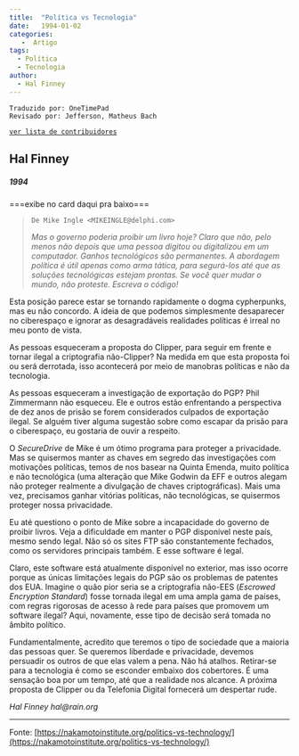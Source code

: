 ```yaml
---
title:  "Política vs Tecnologia"
date:   1994-01-02
categories:
   -  Artigo
tags:
  - Política
  - Tecnologia
author:
  - Hal Finney
---
```

```
Traduzido por: OneTimePad 
Revisado por: Jefferson, Matheus Bach
```
[```ver lista de contribuidores```](/about/#contribuidores)


## Hal Finney  
##### 1994

===exibe no card daqui pra baixo===

> ```De Mike Ingle <MIKEINGLE@delphi.com>```
>
> _Mas o governo poderia proibir um livro hoje? Claro que não, pelo menos não depois que uma pessoa digitou ou digitalizou em um computador. Ganhos tecnológicos são permanentes. A abordagem política é útil apenas como arma tática, para segurá-los até que as soluções tecnológicas estejam prontas. Se você quer mudar o mundo, não proteste. Escreva o código!_

Esta posição parece estar se tornando rapidamente o dogma cypherpunks, mas eu não concordo. A ideia de que podemos simplesmente desaparecer no ciberespaço e ignorar as desagradáveis ​​realidades políticas é irreal no meu ponto de vista.

As pessoas esqueceram a proposta do Clipper, para seguir em frente e tornar ilegal a criptografia não-Clipper? Na medida em que esta proposta foi ou será derrotada, isso acontecerá por meio de manobras políticas e não da tecnologia.

As pessoas esqueceram a investigação de exportação do PGP? Phil Zimmermann não esqueceu. Ele e outros estão enfrentando a perspectiva de dez anos de prisão se forem considerados culpados de exportação ilegal. Se alguém tiver alguma sugestão sobre como escapar da prisão para o ciberespaço, eu gostaria de ouvir a respeito.

O _SecureDrive_ de Mike é um ótimo programa para proteger a privacidade. Mas se quisermos manter as chaves em segredo das investigações com motivações políticas, temos de nos basear na Quinta Emenda, muito política e não tecnológica (uma alteração que Mike Godwin da EFF e outros alegam não proteger realmente a divulgação de chaves criptográficas). Mais uma vez, precisamos ganhar vitórias políticas, não tecnológicas, se quisermos proteger nossa privacidade.

Eu até questiono o ponto de Mike sobre a incapacidade do governo de proibir livros. Veja a dificuldade em manter o PGP disponível neste país, mesmo sendo legal. Não só os sites FTP são constantemente fechados, como os servidores principais também. E esse software é legal.

Claro, este software está atualmente disponível no exterior, mas isso ocorre porque as únicas limitações legais do PGP são os problemas de patentes dos EUA. Imagine o quão pior seria se a criptografia não-EES (_Escrowed Encryption Standard_) fosse tornada ilegal em uma ampla gama de países, com regras rigorosas de acesso à rede para países que promovem um software ilegal? Aqui, novamente, esse tipo de decisão será tomada no âmbito político.

Fundamentalmente, acredito que teremos o tipo de sociedade que a maioria das pessoas quer. Se queremos liberdade e privacidade, devemos persuadir os outros de que elas valem a pena. Não há atalhos. Retirar-se para a tecnologia é como se esconder embaixo dos cobertores. É uma sensação boa por um tempo, até que a realidade nos alcance. A próxima proposta de Clipper ou da Telefonia Digital fornecerá um despertar rude.

_Hal Finney_ _hal@rain.org_ 

---
Fonte: [https://nakamotoinstitute.org/politics-vs-technology/](https://nakamotoinstitute.org/politics-vs-technology/)